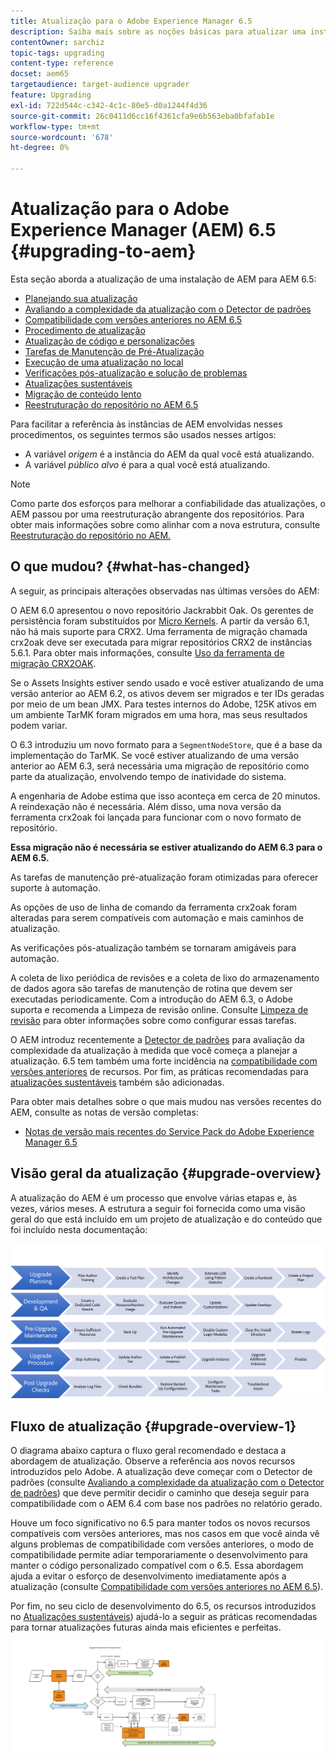 ```yaml
---
title: Atualização para o Adobe Experience Manager 6.5
description: Saiba mais sobre as noções básicas para atualizar uma instalação mais antiga do Adobe Experience Manager (AEM) para o AEM 6.5.
contentOwner: sarchiz
topic-tags: upgrading
content-type: reference
docset: aem65
targetaudience: target-audience upgrader
feature: Upgrading
exl-id: 722d544c-c342-4c1c-80e5-d0a1244f4d36
source-git-commit: 26c0411d6cc16f4361cfa9e6b563eba0bfafab1e
workflow-type: tm+mt
source-wordcount: '678'
ht-degree: 0%

---
```


# Atualização para o Adobe Experience Manager (AEM) 6.5 {#upgrading-to-aem}

Esta seção aborda a atualização de uma instalação de AEM para AEM 6.5:

* [Planejando sua atualização](/help/sites-deploying/upgrade-planning.md)
* [Avaliando a complexidade da atualização com o Detector de padrões](/help/sites-deploying/pattern-detector.md)
* [Compatibilidade com versões anteriores no AEM 6.5](/help/sites-deploying/backward-compatibility.md)
  <!--* [Using Offline Reindexing To Reduce Downtime During an Upgrade](/help/sites-deploying/upgrade-offline-reindexing.md)-->
* [Procedimento de atualização](/help/sites-deploying/upgrade-procedure.md)
* [Atualização de código e personalizações](/help/sites-deploying/upgrading-code-and-customizations.md)
* [Tarefas de Manutenção de Pré-Atualização](/help/sites-deploying/pre-upgrade-maintenance-tasks.md)
* [Execução de uma atualização no local](/help/sites-deploying/in-place-upgrade.md)
* [Verificações pós-atualização e solução de problemas](/help/sites-deploying/post-upgrade-checks-and-troubleshooting.md)
* [Atualizações sustentáveis](/help/sites-deploying/sustainable-upgrades.md)
* [Migração de conteúdo lento](/help/sites-deploying/lazy-content-migration.md)
* [Reestruturação do repositório no AEM 6.5](/help/sites-deploying/repository-restructuring.md)

Para facilitar a referência às instâncias de AEM envolvidas nesses procedimentos, os seguintes termos são usados nesses artigos:

* A variável *origem* é a instância do AEM da qual você está atualizando.
* A variável *público alvo* é para a qual você está atualizando.

>[!NOTE]
>
>Como parte dos esforços para melhorar a confiabilidade das atualizações, o AEM passou por uma reestruturação abrangente dos repositórios. Para obter mais informações sobre como alinhar com a nova estrutura, consulte [Reestruturação do repositório no AEM.](/help/sites-deploying/repository-restructuring.md)

## O que mudou? {#what-has-changed}

A seguir, as principais alterações observadas nas últimas versões do AEM:

O AEM 6.0 apresentou o novo repositório Jackrabbit Oak. Os gerentes de persistência foram substituídos por [Micro Kernels](/help/sites-deploying/platform.md#contentbody_title_4). A partir da versão 6.1, não há mais suporte para CRX2. Uma ferramenta de migração chamada crx2oak deve ser executada para migrar repositórios CRX2 de instâncias 5.6.1. Para obter mais informações, consulte [Uso da ferramenta de migração CRX2OAK](/help/sites-deploying/using-crx2oak.md).

Se o Assets Insights estiver sendo usado e você estiver atualizando de uma versão anterior ao AEM 6.2, os ativos devem ser migrados e ter IDs geradas por meio de um bean JMX. Para testes internos do Adobe, 125K ativos em um ambiente TarMK foram migrados em uma hora, mas seus resultados podem variar.

O 6.3 introduziu um novo formato para a `SegmentNodeStore`, que é a base da implementação do TarMK. Se você estiver atualizando de uma versão anterior ao AEM 6.3, será necessária uma migração de repositório como parte da atualização, envolvendo tempo de inatividade do sistema.

A engenharia de Adobe estima que isso aconteça em cerca de 20 minutos. A reindexação não é necessária. Além disso, uma nova versão da ferramenta crx2oak foi lançada para funcionar com o novo formato de repositório.

**Essa migração não é necessária se estiver atualizando do AEM 6.3 para o AEM 6.5.**

As tarefas de manutenção pré-atualização foram otimizadas para oferecer suporte à automação.

As opções de uso de linha de comando da ferramenta crx2oak foram alteradas para serem compatíveis com automação e mais caminhos de atualização.

As verificações pós-atualização também se tornaram amigáveis para automação.

A coleta de lixo periódica de revisões e a coleta de lixo do armazenamento de dados agora são tarefas de manutenção de rotina que devem ser executadas periodicamente. Com a introdução do AEM 6.3, o Adobe suporta e recomenda a Limpeza de revisão online. Consulte [Limpeza de revisão](/help/sites-deploying/revision-cleanup.md) para obter informações sobre como configurar essas tarefas.

O AEM introduz recentemente a [Detector de padrões](/help/sites-deploying/pattern-detector.md) para avaliação da complexidade da atualização à medida que você começa a planejar a atualização. 6.5 tem também uma forte incidência na [compatibilidade com versões anteriores](/help/sites-deploying/backward-compatibility.md) de recursos. Por fim, as práticas recomendadas para [atualizações sustentáveis](/help/sites-deploying/sustainable-upgrades.md) também são adicionadas.

Para obter mais detalhes sobre o que mais mudou nas versões recentes do AEM, consulte as notas de versão completas:

* [Notas de versão mais recentes do Service Pack do Adobe Experience Manager 6.5](/help/release-notes/release-notes.md)

## Visão geral da atualização {#upgrade-overview}

A atualização do AEM é um processo que envolve várias etapas e, às vezes, vários meses. A estrutura a seguir foi fornecida como uma visão geral do que está incluído em um projeto de atualização e do conteúdo que foi incluído nesta documentação:

![screen_shot_2018-03-30at80708am](assets/screen_shot_2018-03-30at80708am.png)

## Fluxo de atualização {#upgrade-overview-1}

O diagrama abaixo captura o fluxo geral recomendado e destaca a abordagem de atualização. Observe a referência aos novos recursos introduzidos pelo Adobe. A atualização deve começar com o Detector de padrões (consulte [Avaliando a complexidade da atualização com o Detector de padrões](/help/sites-deploying/pattern-detector.md)) que deve permitir decidir o caminho que deseja seguir para compatibilidade com o AEM 6.4 com base nos padrões no relatório gerado.

Houve um foco significativo no 6.5 para manter todos os novos recursos compatíveis com versões anteriores, mas nos casos em que você ainda vê alguns problemas de compatibilidade com versões anteriores, o modo de compatibilidade permite adiar temporariamente o desenvolvimento para manter o código personalizado compatível com o 6.5. Essa abordagem ajuda a evitar o esforço de desenvolvimento imediatamente após a atualização (consulte [Compatibilidade com versões anteriores no AEM 6.5](/help/sites-deploying/backward-compatibility.md)).

Por fim, no seu ciclo de desenvolvimento do 6.5, os recursos introduzidos no [Atualizações sustentáveis](/help/sites-deploying/sustainable-upgrades.md)) ajudá-lo a seguir as práticas recomendadas para tornar atualizações futuras ainda mais eficientes e perfeitas.

![6_4_upgrade_overviewflowchart-newpage3](assets/6_4_upgrade_overviewflowchart-newpage3.png)
